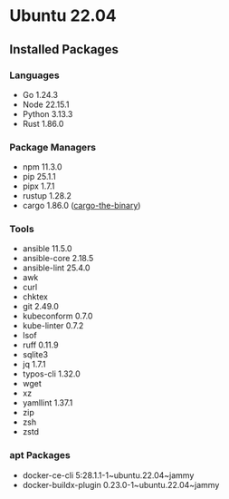 # Ubuntu 22.04

## Installed Packages

### Languages

- Go 1.24.3
- Node 22.15.1
- Python 3.13.3
- Rust 1.86.0

### Package Managers

- npm 11.3.0
- pip 25.1.1
- pipx 1.7.1
- rustup 1.28.2
- cargo 1.86.0 ([cargo-the-binary](https://github.com/rust-lang/cargo/blob/master/src/cargo/version.rs))

### Tools

- ansible 11.5.0
- ansible-core 2.18.5
- ansible-lint 25.4.0
- awk
- curl
- chktex
- git 2.49.0
- kubeconform 0.7.0
- kube-linter 0.7.2
- lsof
- ruff 0.11.9
- sqlite3
- jq 1.7.1
- typos-cli 1.32.0
- wget
- xz
- yamllint 1.37.1
- zip
- zsh
- zstd

### apt Packages

- docker-ce-cli 5:28.1.1-1\~ubuntu.22.04\~jammy
- docker-buildx-plugin 0.23.0-1\~ubuntu.22.04\~jammy
